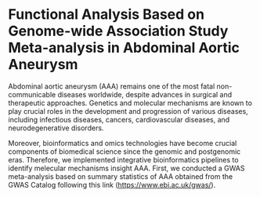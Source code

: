 # Functional Analysis Based on Genome-wide Association Study Meta-analysis in Abdominal Aortic Aneurysm 

Abdominal aortic aneurysm (AAA) remains one of the most fatal non-communicable diseases worldwide, despite advances in surgical and therapeutic approaches. Genetics and molecular mechanisms are known to play crucial roles in the development and progression of various diseases, including infectious diseases, cancers, cardiovascular diseases, and neurodegenerative disorders.

Moreover, bioinformatics and omics technologies have become crucial components of biomedical science since the genomic and postgenomic eras. Therefore, we implemented integrative bioinformatics pipelines to identify melecular mechanisms insight AAA. First, we conducted a GWAS meta-analysis based on summary statistics of AAA obtained from the GWAS Catalog following this link (https://www.ebi.ac.uk/gwas/).

